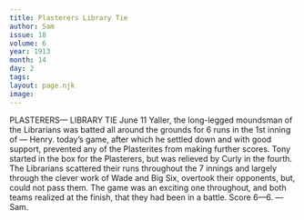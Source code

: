 ```yaml
---
title: Plasterers Library Tie
author: Sam
issue: 18
volume: 6
year: 1913
month: 14
day: 2
tags:
layout: page.njk
image:
---
```

PLASTERERS— LIBRARY TIE   June 11   Yaller, the long-legged moundsman of the Librarians was batted all around the grounds for 6 runs in the 1st inning of — Henry. today’s game, after which he settled down and with good support, prevented any of the Plasterites from making further scores. Tony started in the box for the Plasterers, but was relieved by Curly in the fourth. The Librarians scattered their runs throughout the 7 innings and largely through the clever work of Wade and Big Six, overtook their opponents, but, could not pass them. The game was an exciting one throughout, and both teams realized at the finish, that they had been in a battle. Score 6—6. —Sam. 


